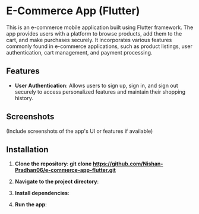 
# E-Commerce App (Flutter)

This is an e-commerce mobile application built using Flutter framework. The app provides users with a platform to browse products, add them to the cart, and make purchases securely. It incorporates various features commonly found in e-commerce applications, such as product listings, user authentication, cart management, and payment processing.

## Features

- **User Authentication**: Allows users to sign up, sign in, and sign out securely to access personalized features and maintain their shopping history.
  
<!--- **Product Catalog**: Displays a catalog of products with details such as name, price, description, and images, facilitating easy browsing for users.

- **Product Search**: Enables users to search for specific products using keywords, categories, or filters, enhancing the shopping experience.

- **Shopping Cart Management**: Provides functionality to add products to the cart, update quantities, remove items, and proceed to checkout.

- **Payment Integration**: Supports integration with payment gateways to process secure transactions for purchases made within the app.

- **Order Tracking**: Allows users to view their order history, track order status, and receive notifications for order updates.</-->

## Screenshots

(Include screenshots of the app's UI or features if available)



## Installation

1. **Clone the repository**:
**git clone https://github.com/Nishan-Pradhan06/e-commerce-app-flutter.git**

2. **Navigate to the project directory**:

3. **Install dependencies**:

4. **Run the app**:
